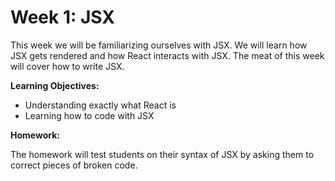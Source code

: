 # Week 1: JSX

This week we will be familiarizing ourselves with JSX. We will learn how JSX gets rendered and how React interacts with JSX. The meat of this week will cover how to write JSX.

**Learning Objectives:**

- Understanding exactly what React is
- Learning how to code with JSX

**Homework:**

The homework will test students on their syntax of JSX by asking them to correct pieces of broken code.
